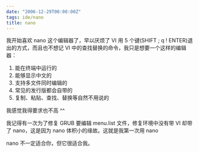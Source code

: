 ```yaml
---
date: "2006-12-29T00:00:00Z"
tags: ide/nano
title: nano
---
```


我开始喜欢 nano 这个编辑器了，早以厌烦了 VI 用 5 个键(SHIFT ; q ! ENTER)退出的方式，而且也不想记 VI 中的查找替换的命令，我只是想要一个这样的编辑器：

1.  能在终端中运行的
2.  能够显示中文的
3.  支持多文件同时编辑的
4.  常见的发行版都会自带的
5.  复制、粘贴、查找、替换等自然不用说的

我感觉我得要求也不高 ^^

我记得有一次为了修复 GRUB 要编辑 menu.list 文件，修复环境中没有带 VI 却带了 nano，这是因为 nano 体积小的缘故。这就是我第一次用 nano

nano 不一定适合你，但它很适合我。
